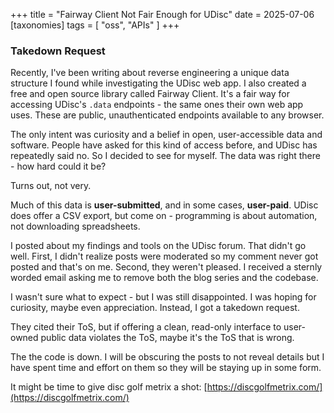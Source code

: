 +++
title = "Fairway Client Not Fair Enough for UDisc"
date = 2025-07-06
[taxonomies]
tags = [ "oss", "APIs" ]
+++

### Takedown Request

Recently, I've been writing about reverse engineering a unique data
structure I found while investigating the UDisc web app. I also created
a free and open source library called Fairway Client. It's a fair way for
accessing UDisc's `.data` endpoints - the same ones their own web app uses.
These are public, unauthenticated endpoints available to any browser.

The only intent was curiosity and a belief in open, user-accessible data
and software. People have asked for this kind of access before, and
UDisc has repeatedly said no. So I decided to see for myself. The data
was right there - how hard could it be?

Turns out, not very.

Much of this data is **user-submitted**, and in some cases, **user-paid**.
UDisc does offer a CSV export, but come on - programming is about
automation, not downloading spreadsheets.

I posted about my findings and tools on the UDisc forum. That didn't go
well. First, I didn't realize posts were moderated so my comment never got
posted and that's on me. Second, they weren't pleased. I received a sternly
worded email asking me to remove both the blog series and the codebase.

I wasn't sure what to expect - but I was still disappointed.
I was hoping for curiosity, maybe even appreciation.
Instead, I got a takedown request.

They cited their ToS, but if offering a clean, read-only interface to user-owned
public data violates the ToS, maybe it's the ToS that is wrong.

The the code is down. I will be obscuring the posts to not reveal details but I
have spent time and effort on them so they will be staying up in some form.

It might be time to give disc golf metrix a shot:
[https://discgolfmetrix.com/](https://discgolfmetrix.com/)
